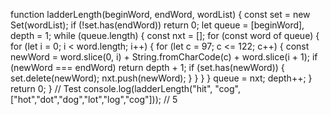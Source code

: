 function ladderLength(beginWord, endWord, wordList) {
const set = new Set(wordList);
if (!set.has(endWord)) return 0;
let queue = [beginWord], depth = 1;
while (queue.length) {
const nxt = [];
for (const word of queue) {
for (let i = 0; i < word.length; i++) {
for (let c = 97; c <= 122; c++) {
const newWord = word.slice(0, i) + String.fromCharCode(c) + word.slice(i + 1);
if (newWord === endWord) return depth + 1;
if (set.has(newWord)) {
set.delete(newWord);
nxt.push(newWord);
}
}
}
}
queue = nxt; depth++;
}
return 0;
}
// Test
console.log(ladderLength("hit", "cog", ["hot","dot","dog","lot","log","cog"])); // 5
